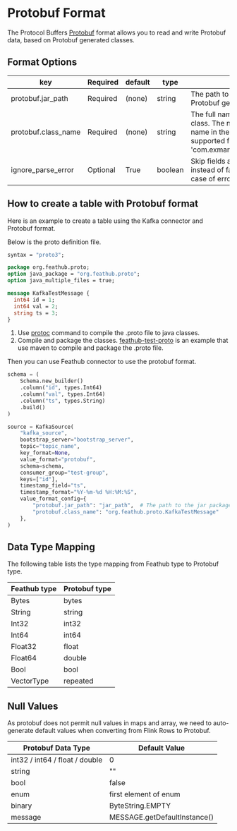 # Protobuf Format

The Protocol Buffers [Protobuf](https://developers.google.com/protocol-buffers) format 
allows you to read and write Protobuf data, based on Protobuf generated classes.

## Format Options

| key                 | Required | default | type    | Description                                                                                                                                                                                       |
|---------------------|----------|---------|---------|---------------------------------------------------------------------------------------------------------------------------------------------------------------------------------------------------|
| protobuf.jar_path   | Required | (none)  | string  | The path to the jar that contains the Protobuf generated classes.                                                                                                                                 |
| protobuf.class_name | Required | (none)  | string  | The full name of a Protobuf generated class. The name must match the message name in the proto definition file. $ is supported for inner class names, like 'com.exmample.OuterClass$MessageClass' |
| ignore_parse_error  | Optional | True    | boolean | Skip fields and rows with parse errors instead of failing. Fields are set to null in case of errors.                                                                                              |

## How to create a table with Protobuf format

Here is an example to create a table using the Kafka connector and Protobuf format.

Below is the proto definition file.

```protobuf
syntax = "proto3";

package org.feathub.proto;
option java_package = "org.feathub.proto";
option java_multiple_files = true;

message KafkaTestMessage {
  int64 id = 1;
  int64 val = 2;
  string ts = 3;
}
```

1. Use [protoc](https://developers.google.com/protocol-buffers/docs/javatutorial#compiling-your-protocol-buffers)
   command to compile the .proto file to java classes.
2. Compile and package the classes. 
   [feathub-test-proto](../../../../java/feathub-test-proto) is an example that use 
   maven to compile and package the .proto file.

Then you can use Feathub connector to use the protobuf format.

```python
schema = (
    Schema.new_builder()
    .column("id", types.Int64)
    .column("val", types.Int64)
    .column("ts", types.String)
    .build()
)

source = KafkaSource(
    "kafka_source",
    bootstrap_server="bootstrap_server",
    topic="topic_name",
    key_format=None,
    value_format="protobuf",
    schema=schema,
    consumer_group="test-group",
    keys=["id"],
    timestamp_field="ts",
    timestamp_format="%Y-%m-%d %H:%M:%S",
    value_format_config={
        "protobuf.jar_path": "jar_path",  # The path to the jar packaged above.
        "protobuf.class_name": "org.feathub.proto.KafkaTestMessage"
    },
)
```

## Data Type Mapping

The following table lists the type mapping from Feathub type to Protobuf type.

| Feathub type | Protobuf type |
|--------------|---------------|
| Bytes        | bytes         |                               
| String       | string        |                               
| Int32        | int32         |                               
| Int64        | int64         |                               
| Float32      | float         |                               
| Float64      | double        |                              
| Bool         | bool          |                               
| VectorType   | repeated      |


## Null Values

As protobuf does not permit null values in maps and array, we need to auto-generate 
default values when converting from Flink Rows to Protobuf.

| Protobuf Data Type             | Default Value                |
|--------------------------------|------------------------------|
| int32 / int64 / float / double | 0                            |
| string                         | ""                           |
| bool                           | false                        |
| enum                           | first element of enum        |
| binary                         | ByteString.EMPTY             |
| message                        | MESSAGE.getDefaultInstance() |